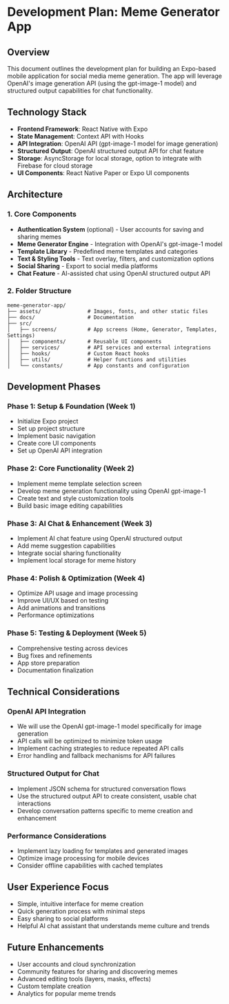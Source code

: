 # Development Plan: Meme Generator App

## Overview
This document outlines the development plan for building an Expo-based mobile application for social media meme generation. The app will leverage OpenAI's image generation API (using the gpt-image-1 model) and structured output capabilities for chat functionality.

## Technology Stack
- **Frontend Framework**: React Native with Expo
- **State Management**: Context API with Hooks
- **API Integration**: OpenAI API (gpt-image-1 model for image generation)
- **Structured Output**: OpenAI structured output API for chat feature
- **Storage**: AsyncStorage for local storage, option to integrate with Firebase for cloud storage
- **UI Components**: React Native Paper or Expo UI components

## Architecture

### 1. Core Components
- **Authentication System** (optional) - User accounts for saving and sharing memes
- **Meme Generator Engine** - Integration with OpenAI's gpt-image-1 model
- **Template Library** - Predefined meme templates and categories
- **Text & Styling Tools** - Text overlay, filters, and customization options
- **Social Sharing** - Export to social media platforms
- **Chat Feature** - AI-assisted chat using OpenAI structured output API

### 2. Folder Structure
```
meme-generator-app/
├── assets/               # Images, fonts, and other static files
├── docs/                 # Documentation
├── src/
│   ├── screens/          # App screens (Home, Generator, Templates, Settings)
│   ├── components/       # Reusable UI components
│   ├── services/         # API services and external integrations
│   ├── hooks/            # Custom React hooks
│   ├── utils/            # Helper functions and utilities
│   └── constants/        # App constants and configuration
```

## Development Phases

### Phase 1: Setup & Foundation (Week 1)
- Initialize Expo project
- Set up project structure
- Implement basic navigation
- Create core UI components
- Set up OpenAI API integration

### Phase 2: Core Functionality (Week 2)
- Implement meme template selection screen
- Develop meme generation functionality using OpenAI gpt-image-1
- Create text and style customization tools
- Build basic image editing capabilities

### Phase 3: AI Chat & Enhancement (Week 3)
- Implement AI chat feature using OpenAI structured output
- Add meme suggestion capabilities
- Integrate social sharing functionality
- Implement local storage for meme history

### Phase 4: Polish & Optimization (Week 4)
- Optimize API usage and image processing
- Improve UI/UX based on testing
- Add animations and transitions
- Performance optimizations

### Phase 5: Testing & Deployment (Week 5)
- Comprehensive testing across devices
- Bug fixes and refinements
- App store preparation
- Documentation finalization

## Technical Considerations

### OpenAI API Integration
- We will use the OpenAI gpt-image-1 model specifically for image generation
- API calls will be optimized to minimize token usage
- Implement caching strategies to reduce repeated API calls
- Error handling and fallback mechanisms for API failures

### Structured Output for Chat
- Implement JSON schema for structured conversation flows
- Use the structured output API to create consistent, usable chat interactions
- Develop conversation patterns specific to meme creation and enhancement

### Performance Considerations
- Implement lazy loading for templates and generated images
- Optimize image processing for mobile devices
- Consider offline capabilities with cached templates

## User Experience Focus
- Simple, intuitive interface for meme creation
- Quick generation process with minimal steps
- Easy sharing to social platforms
- Helpful AI chat assistant that understands meme culture and trends

## Future Enhancements
- User accounts and cloud synchronization
- Community features for sharing and discovering memes
- Advanced editing tools (layers, masks, effects)
- Custom template creation
- Analytics for popular meme trends
